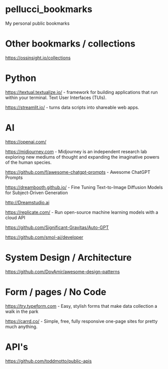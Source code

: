 # pellucci_bookmarks
My personal public bookmarks



# Other bookmarks / collections

https://ossinsight.io/collections



# Python


https://textual.textualize.io/ - framework for building applications that run within your terminal. Text User Interfaces (TUIs).

https://streamlit.io/ - turns data scripts into shareable web apps.


# AI

https://openai.com/

https://midjourney.com - Midjourney is an independent research lab exploring new mediums of thought and expanding the imaginative powers of the human species.

https://github.com/f/awesome-chatgpt-prompts - Awesome ChatGPT Prompts

https://dreambooth.github.io/ - Fine Tuning Text-to-Image Diffusion Models for Subject-Driven Generation

http://Dreamstudio.ai

https://replicate.com/ - Run open-source machine learning models with a cloud API

https://github.com/Significant-Gravitas/Auto-GPT

https://github.com/smol-ai/developer


# System Design / Architecture

https://github.com/DovAmir/awesome-design-patterns

# Form / pages / No Code

https://try.typeform.com - Easy, stylish forms that make data collection a walk in the park

https://carrd.co/ - Simple, free, fully responsive one-page sites for pretty much anything.

# API's

https://github.com/toddmotto/public-apis

